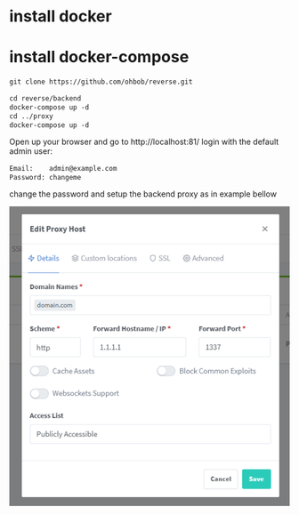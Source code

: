 # install docker
# install docker-compose

```
git clone https://github.com/ohbob/reverse.git
``` 
```
cd reverse/backend
docker-compose up -d
cd ../proxy
docker-compose up -d
```

Open up your browser and go to http://localhost:81/
login with the default admin user:
```angular2html
Email:    admin@example.com
Password: changeme
```
change the password and setup the backend proxy as in example bellow

![proxy setup image](/proxy/proxy-setup.png)

